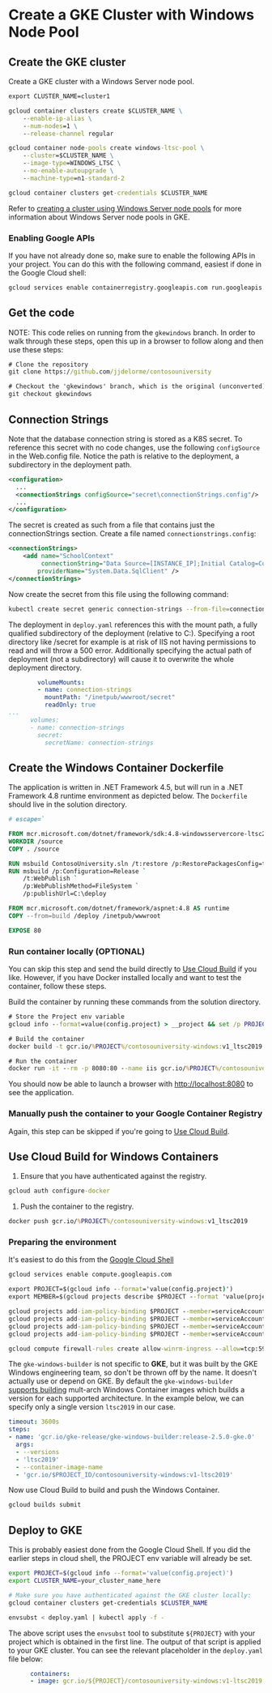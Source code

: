 # Create a GKE Cluster with Windows Node Pool 

## Create the GKE cluster

Create a GKE cluster with a Windows Server node pool.

```cmd
export CLUSTER_NAME=cluster1

gcloud container clusters create $CLUSTER_NAME \
    --enable-ip-alias \
    --num-nodes=1 \
    --release-channel regular

gcloud container node-pools create windows-ltsc-pool \
    --cluster=$CLUSTER_NAME \
    --image-type=WINDOWS_LTSC \
    --no-enable-autoupgrade \
    --machine-type=n1-standard-2

gcloud container clusters get-credentials $CLUSTER_NAME
```

Refer to [creating a cluster using Windows Server node pools](https://cloud.google.com/kubernetes-engine/docs/how-to/creating-a-cluster-windows) for more information about Windows Server node pools in GKE.

### Enabling Google APIs

If you have not already done so, make sure to enable the following APIs in your project.  You can do this with the following command, easiest if done in the Google Cloud shell:

```bash
gcloud services enable containerregistry.googleapis.com run.googleapis.com compute.googleapis.com cloudbuild.googleapis.com
```

## Get the code

NOTE: This code relies on running from the `gkewindows` branch.  In order to walk through these steps, open this up in a browser to follow along and then use these steps:

```cmd
# Clone the repository
git clone https://github.com/jjdelorme/contosouniversity

# Checkout the 'gkewindows' branch, which is the original (unconverted) .NET Framework 4.5 application.
git checkout gkewindows
```

## Connection Strings
Note that the database connection string is stored as a K8S secret.  To reference this secret with no code changes, use the following ```configSource``` in the Web.config file.  Notice the path is relative to the deployment, a subdirectory in the deployment path.

```xml
<configuration>
  ...
  <connectionStrings configSource="secret\connectionStrings.config"/>
  ...
</configuration>
```

The secret is created as such from a file that contains just the connectionStrings section.  Create a file named `connectionstrings.config`:

```xml
<connectionStrings>
    <add name="SchoolContext"
         connectionString="Data Source=[INSTANCE_IP];Initial Catalog=ContosoUniversity;User ID=[USER];Password=[PASSWORD];"
        providerName="System.Data.SqlClient" />
</connectionStrings>
```

Now create the secret from this file using the following command:

```bash
kubectl create secret generic connection-strings --from-file=connectionStrings.config
```

The deployment in `deploy.yaml` references this with the mount path, a fully qualified subdirectory of the deployment (relative to C:\).  Specifying a root directory like /secret for example is at risk of IIS not having permissions to read and will throw a 500 error.  Additionally specifying the actual path of deployment (not a subdirectory) will cause it to overwrite the whole deployment directory.

```yaml
        volumeMounts: 
        - name: connection-strings
          mountPath: "/inetpub/wwwroot/secret"
          readOnly: true        
...
      volumes:
      - name: connection-strings
        secret:
          secretName: connection-strings
```

## Create the Windows Container Dockerfile
The application is written in .NET Framework 4.5, but will run in a .NET Framework 4.8 runtime environment as depicted below.  The `Dockerfile` should live in the solution directory.

```dockerfile
# escape=`

FROM mcr.microsoft.com/dotnet/framework/sdk:4.8-windowsservercore-ltsc2019 AS build
WORKDIR /source
COPY . /source

RUN msbuild ContosoUniversity.sln /t:restore /p:RestorePackagesConfig=true
RUN msbuild /p:Configuration=Release `
	/t:WebPublish `
	/p:WebPublishMethod=FileSystem `
	/p:publishUrl=C:\deploy

FROM mcr.microsoft.com/dotnet/framework/aspnet:4.8 AS runtime
COPY --from=build /deploy /inetpub/wwwroot

EXPOSE 80
```
### Run container locally (OPTIONAL)

You can skip this step and send the build directly to [Use Cloud Build](#Use-Cloud-Build-for-Windows-Containers) if you like.  However, if you have Docker installed locally and want to test the container, follow these steps.

Build the container by running these commands from the solution directory.
```cmd
# Store the Project env variable
gcloud info --format=value(config.project) > __project && set /p PROJECT= < __project && del __project

# Build the container
docker build -t gcr.io/%PROJECT%/contosouniversity-windows:v1_ltsc2019 -f Dockerfile .

# Run the container
docker run -it --rm -p 8080:80 --name iis gcr.io/%PROJECT%/contosouniversity-windows:v1_ltsc2019
```
You should now be able to launch a browser with [http://localhost:8080](http://localhost:8080) to see the application.

### Manually push the container to your Google Container Registry

Again, this step can be skipped if you're going to [Use Cloud Build](#Use-Cloud-Build-for-Windows-Containers).

## Use Cloud Build for Windows Containers

1. Ensure that you have authenticated against the registry.
```cmd
gcloud auth configure-docker
```

1. Push the container to the registry.
```cmd
docker push gcr.io/%PROJECT%/contosouniversity-windows:v1_ltsc2019
```

### Preparing the environment

It's easiest to do this from the [Google Cloud Shell](https://shell.cloud.google.com)

```cmd
gcloud services enable compute.googleapis.com

export PROJECT=$(gcloud info --format='value(config.project)')
export MEMBER=$(gcloud projects describe $PROJECT --format 'value(projectNumber)')@cloudbuild.gserviceaccount.com

gcloud projects add-iam-policy-binding $PROJECT --member=serviceAccount:$MEMBER --role='roles/compute.instanceAdmin'
gcloud projects add-iam-policy-binding $PROJECT --member=serviceAccount:$MEMBER --role='roles/iam.serviceAccountUser'
gcloud projects add-iam-policy-binding $PROJECT --member=serviceAccount:$MEMBER --role='roles/compute.networkViewer'
gcloud projects add-iam-policy-binding $PROJECT --member=serviceAccount:$MEMBER --role='roles/storage.admin'

gcloud compute firewall-rules create allow-winrm-ingress --allow=tcp:5986 --direction=INGRESS
```

The `gke-windows-builder` is not specific to **GKE**, but it was built by the GKE Windows engineering team, so don't be thrown off by the name.  It doesn't actually use or depend on GKE.  By default the `gke-windows-builder` [supports building](https://cloud.google.com/kubernetes-engine/docs/tutorials/building-windows-multi-arch-images) mult-arch Windows Container images which builds a version for each supported architecture.  In the example below, we can specify only a single version `ltsc2019` in our case.

```yaml
timeout: 3600s
steps:
- name: 'gcr.io/gke-release/gke-windows-builder:release-2.5.0-gke.0'
  args:
  - --versions
  - 'ltsc2019'
  - --container-image-name
  - 'gcr.io/$PROJECT_ID/contosouniversity-windows:v1-ltsc2019'
```

Now use Cloud Build to build and push the Windows Container.

  ```cmd
  gcloud builds submit
  ```

## Deploy to GKE

This is probably easiest done from the Google Cloud Shell.  If you did the earlier steps in cloud shell, the PROJECT env variable will already be set.  

```bash
export PROJECT=$(gcloud info --format='value(config.project)')
export CLUSTER_NAME=your_cluster_name_here

# Make sure you have authenticated against the GKE cluster locally:
gcloud container clusters get-credentials $CLUSTER_NAME

envsubst < deploy.yaml | kubectl apply -f -
```
The above script uses the `envsubst` tool to substitute `${PROJECT}` with your project which is obtained in the first line.  The output of that script is applied to your GKE cluster.  You can see the relevant placeholder in the `deploy.yaml` file below:

```yaml
      containers:
      - image: gcr.io/${PROJECT}/contosouniversity-windows:v1-ltsc2019
```
